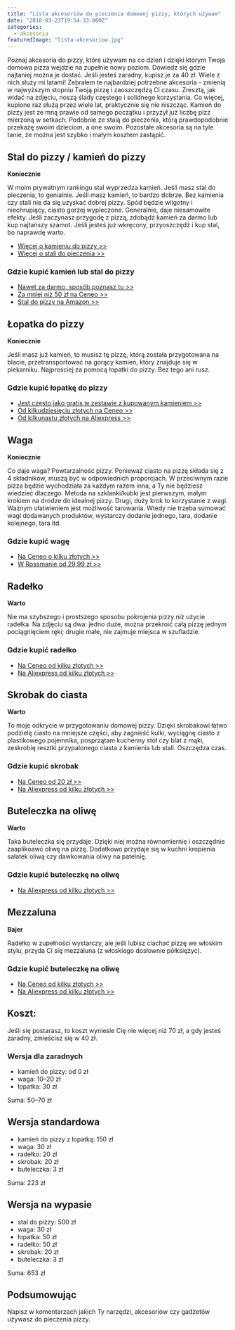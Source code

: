 ```yaml
---
title: "Lista akcesoriów do pieczenia domowej pizzy, których używam"
date: "2018-03-23T19:54:33.000Z"
categories: 
  - akcesoria
featuredImage: "lista-akcesoriow.jpg"
---
```


Poznaj akcesoria do pizzy, które używam na co dzień i dzięki którym Twoja domowa pizza wejdzie na zupełnie nowy poziom. Dowiedz się gdzie najtaniej można je dostać. Jeśli jesteś zaradny, kupisz je za 40 zł. Wiele z nich służy mi latami! Zebrałem te najbardziej potrzebne akcesoria - zmienią w najwyższym stopniu Twoją pizzę i zaoszczędzą Ci czasu. Zresztą, jak widać na zdjęciu, noszą ślady częstego i solidnego korzystania. Co więcej, kupione raz służą przez wiele lat, praktycznie się nie niszcząc. Kamień do pizzy jest ze mną prawie od samego początku i przyżył już liczbę pizz mierzoną w setkach. Podobnie ze stalą do pieczenia, którą prawdopodobnie przekażę swoim dzieciom, a one swoim. Pozostałe akcesoria są na tyle tanie, że można jest szybko i małym kosztem zastąpić.

## Stal do pizzy / kamień do pizzy

**Koniecznie**

W moim prywatnym rankingu stal wyprzedza kamień. Jeśli masz stal do pieczenia, to genialnie. Jeśli masz kamień, to bardzo dobrze. Bez kamienia czy stali nie da się uzyskać dobrej pizzy. Spód będzie wilgotny i niechrupiący, ciasto gorzej wypieczone. Generalnie, daje niesamowite efekty. Jeśli zaczynasz przygodę z pizzą, zdobądź kamień za darmo lub kup najtańszy szamot. Jeśli jesteś już wkręcony, przyoszczędź i kup stal, bo naprawdę warto.

- <a href="/kamien-do-pizzy/">Więcej o kamieniu do pizzy &gt;&gt;</a>
- <a href="/stal-do-pieczenia/">Więcej o stali do pieczenia &gt;&gt;</a>

### Gdzie kupić kamień lub stal do pizzy

- <a href="/jak-zostalem-wlascicielem-kamienia-pizzy-za-0-zl/">Nawet za darmo, sposób poznasz tu &gt;&gt;</a>
- [Za mniej niż 50 zł na Ceneo >>](https://www.ceneo.pl/;szukaj-kamie%C5%84+do+pizzy;0112-0.htm#crid=174699&pid=5958 "Kamień do pizzy")
- [Stal do pizzy na Amazon >>](https://amzn.to/2pzmbR7 "Stal do pizzy")

## Łopatka do pizzy

**Koniecznie**

Jeśli masz już kamień, to musisz tę pizzę, którą została przygotowana na blacie, przetransportować na gorący kamień, który znajduje się w piekarniku. Najprościej za pomocą łopatki do pizzy. Bez tego ani rusz.

### Gdzie kupić łopatkę do pizzy

- [Jest często jako gratis w zestawie z kupowanym kamieniem >>](https://www.ceneo.pl/;szukaj-kamie%C5%84+do+pizzy+z+%C5%82opatk%C4%85#crid=174696&pid=5958 "Kamień z łopatką")
- [Od kilkudziesięciu złotych na Ceneo >>](https://www.ceneo.pl/;szukaj-%C5%82opatka+do+pizzy#crid=174692&pid=5958 "Łopatka do pizzy na Ceneo")
- [Od kilkunastu złotych na Aliexpress >>](http://s.click.aliexpress.com/e/2jqFyJQ "Łopatka do pizzy na Ceneo na Aliexpress")

## Waga

**Koniecznie**

Co daje waga? Powtarzalność pizzy. Ponieważ ciasto na pizzę składa się z 4 składników, muszą być w odpowiednich proporcjach. W przeciwnym razie pizza będzie wychodziała za każdym razem inna, a Ty nie będziesz wiedzieć dlaczego. Metoda na szklanki/kubki jest pierwszym, małym krokiem na drodze do idealnej pizzy. Drugi, duży krok to korzystanie z wagi. Ważnym ułatwieniem jest możliwość tarowania. Wtedy nie trzeba sumować wagi dodawanych produktów, wystarczy dodanie jednego, tara, dodanie kolejnego, tara itd.

### Gdzie kupić wagę

- [Na Ceneo o kilku złotych >>](https://www.ceneo.pl/Wagi_kuchenne;0112-0.htm#crid=174700&pid=5958 "Waga kuchenna")
- [W Rossmanie od 29,99 zł >>](https://www.rossmann.pl/Produkt/Ideenwelt-cyfrowa-waga-kuchenna-1-szt,104925,5355 "Waga kuchenna w Rossmannie")

## Radełko

**Warto**

Nie ma szybszego i prostszego sposobu pokrojenia pizzy niż użycie radełka. Na zdjęciu są dwa: jedno duże, można przekroić całą pizzę jednym pociągnięciem ręki; drugie małe, nie zajmuje miejsca w szufladzie.

### Gdzie kupić radełko

- [Na Ceneo od kilku złotych >>](https://www.ceneo.pl/Wyposazenie_kuchni;szukaj-rade%C5%82ko;0112-0.htm#crid=174702&pid=5958)
- [Na Aliexpress od kilku złotych >>](http://s.click.aliexpress.com/e/ZNjYjQJ "Radełko na Aliexpress")

## Skrobak do ciasta

**Warto**

To moje odkrycie w przygotowaniu domowej pizzy. Dzięki skrobakowi łatwo podzielę ciasto na mniejsze części, aby zagnieść kulki, wyciągnę ciasto z plastikowego pojemnika, posprzątam kuchenny stół czy blat z mąki, zeskrobię resztki przypalonego ciasta z kamienia lub stali. Oszczędza czas.

### Gdzie kupić skrobak

- [Na Ceneo od 20 zł >>](https://www.ceneo.pl/Wyposazenie_kuchni;szukaj-skrobak+do+ciasta;0112-0.htm#crid=174703&pid=5958 "Skroba na Ceneo")
- [Na Aliexpress od kilku złotych >>](http://s.click.aliexpress.com/e/7IMrbey "Skrobak na Aliexpress")

## Buteleczka na oliwę

**Warto**

Taka buteleczka się przydaje. Dzięki niej można równomiernie i oszczędnie zaaplikoawć oliwę na pizzę. Dodatkowo przydaje się w kuchni kropienia sałatek oliwą czy dawkowania oliwy na patelnię.

### Gdzie kupić buteleczkę na oliwę

- [Na Aliexpress od kilku złotych >>](http://s.click.aliexpress.com/e/AiyznUf "Buteleczka na oliwę")

## Mezzaluna

**Bajer**

Radełko w zupełności wystarczy, ale jeśli lubisz ciachać pizzę we włoskim stylu, przyda Ci się mezzaluna (z włoskiego dosłownie półksiężyc).

### Gdzie kupić buteleczkę na oliwę

- [Na Ceneo od kilku złotych >>](https://www.ceneo.pl/;szukaj-mezzaluna;0112-0.htm#crid=174707&pid=5958 "Mezzaluna")
- [Na Aliexpress od kilku złotych >>](hhttp://s.click.aliexpress.com/e/6YrJMnu "Mezzaluna")

## Koszt:

Jeśli się postarasz, to koszt wyniesie Cię nie więcej niż 70 zł, a gdy jesteś zaradny, zmieścisz się w 40 zł.

### Wersja dla zaradnych

- kamień do pizzy: od 0 zł
- waga: 10–20 zł
- łopatka: 30 zł

Suma: 50–70 zł

## Wersja standardowa

- kamień do pizzy z łopatką: 150 zł
- waga: 30 zł
- radełko: 20 zł
- skrobak: 20 zł
- buteleczka: 3 zł

Suma: 223 zł

## Wersja na wypasie

- stal do pizzy: 500 zł
- waga: 30 zł
- łopatka: 50 zł
- radełko: 50 zł
- skrobak: 20 zł
- buteleczka: 3 zł

Suma: 653 zł

## Podsumowując

Napisz w komentarzach jakich Ty narzędzi, akcesoriów czy gadżetów używasz do pieczenia pizzy.
